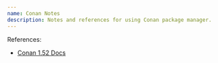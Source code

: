 ```yaml
---
name: Conan Notes
description: Notes and references for using Conan package manager.
---
```

References:

- [Conan 1.52 Docs](https://docs.conan.io/en/1.52/introduction.html)


